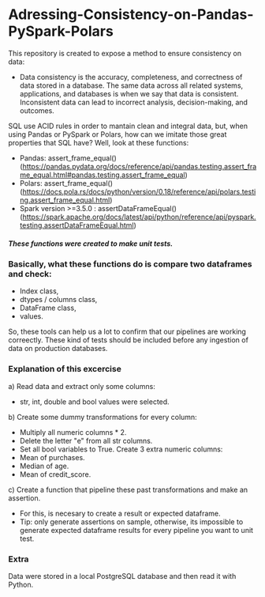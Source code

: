 # Adressing-Consistency-on-Pandas-PySpark-Polars
This repository is created to expose a method to ensure consistency on data:
  - Data consistency is the accuracy, completeness, and correctness of data stored in a database. The same data across all related systems, applications, and databases is when we say that data is consistent. Inconsistent data can lead to incorrect analysis, decision-making, and outcomes.

SQL use ACID rules in order to mantain clean and integral data, but, when using Pandas or PySpark or Polars, how can we imitate those great properties that SQL have? Well, look at these functions:
- Pandas: assert_frame_equal() (https://pandas.pydata.org/docs/reference/api/pandas.testing.assert_frame_equal.html#pandas.testing.assert_frame_equal)
- Polars: assert_frame_equal() (https://docs.pola.rs/docs/python/version/0.18/reference/api/polars.testing.assert_frame_equal.html)
- Spark version >=3.5.0 : assertDataFrameEqual() (https://spark.apache.org/docs/latest/api/python/reference/api/pyspark.testing.assertDataFrameEqual.html)
##### These functions were created to make unit tests.

### Basically, what these functions do is compare two dataframes and check:
- Index class,
- dtypes / columns class,
- DataFrame class,
- values.

So, these tools can help us a lot to confirm that our pipelines are working correectly. These kind of tests should be included before any ingestion of data on production databases.

### Explanation of this excercise
a) Read data and extract only some columns:
- str, int, double and bool values were selected.

b) Create some dummy transformations for every column:
- Multiply all numeric columns * 2.
- Delete the letter "e" from all str columns.
- Set all bool variables to True.
Create 3 extra numeric columns:
- Mean of purchases.
- Median of age.
- Mean of credit_score.

c) Create a function that pipeline these past transformations and make an assertion.
- For this, is necesary to create a result or expected dataframe.
- Tip: only generate assertions on sample, otherwise, its impossible to generate expected dataframe results for every pipeline you want to unit test.

### Extra
Data were stored in a local PostgreSQL database and then read it with Python.
